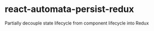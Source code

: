 # react-automata-persist-redux
Partially decouple state lifecycle from component lifecycle into Redux
